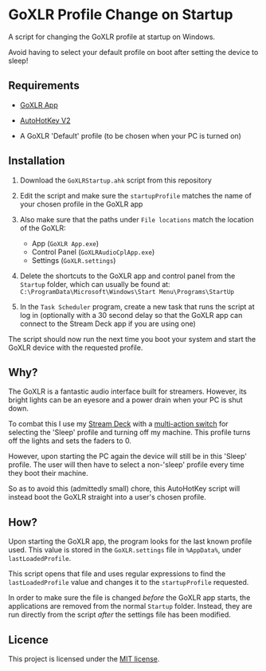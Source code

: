 # GoXLR Profile Change on Startup
A script for changing the GoXLR profile at startup on Windows.

Avoid having to select your default profile on boot after setting the device to sleep!

## Requirements
- [GoXLR App](https://www.tc-helicon.com/downloads.html)

- [AutoHotKey V2](https://www.autohotkey.com/)

- A GoXLR 'Default' profile (to be chosen when your PC is turned on)

## Installation
1) Download the `GoXLRStartup.ahk` script from this repository

2) Edit the script and make sure the `startupProfile` matches the name of your chosen profile in the GoXLR app

3) Also make sure that the paths under `File locations` match the location of the GoXLR:
    - App (`GoXLR App.exe`)
    - Control Panel (`GoXLRAudioCplApp.exe`)
    - Settings (`GoXLR.settings`)
  
4) Delete the shortcuts to the GoXLR app and control panel from the `Startup` folder, which can usually be found at: `C:\ProgramData\Microsoft\Windows\Start Menu\Programs\StartUp`

5) In the `Task Scheduler` program, create a new task that runs the script at log in (optionally with a 30 second delay so that the GoXLR app can connect to the Stream Deck app if you are using one)

The script should now run the next time you boot your system and start the GoXLR device with the requested profile.

## Why?
The GoXLR is a fantastic audio interface built for streamers. However, its bright lights can be an eyesore and a power drain when your PC is shut down.

To combat this I use my [Stream Deck](https://www.elgato.com/en/stream-deck-xl) with a [multi-action switch](https://help.elgato.com/hc/en-us/articles/360027960912-Elgato-Stream-Deck-Multi-Actions) for selecting the 'Sleep' profile and turning off my machine. This profile turns off the lights and sets the faders to 0.

However, upon starting the PC again the device will still be in this 'Sleep' profile. The user will then have to select a non-'sleep' profile every time they boot their machine.

So as to avoid this (admittedly small) chore, this AutoHotKey script will instead boot the GoXLR straight into a user's chosen profile.

## How?
Upon starting the GoXLR app, the program looks for the last known profile used. This value is stored in the `GoXLR.settings` file in `%AppData%`, under `lastLoadedProfile`.

This script opens that file and uses regular expressions to find the `lastLoadedProfile` value and changes it to the `startupProfile` requested. 

In order to make sure the file is changed *before* the GoXLR app starts, the applications are removed from the normal `Startup` folder. Instead, they are run directly from the script *after* the settings file has been modified.

## Licence
This project is licensed under the [MIT license](https://opensource.org/licenses/MIT).
